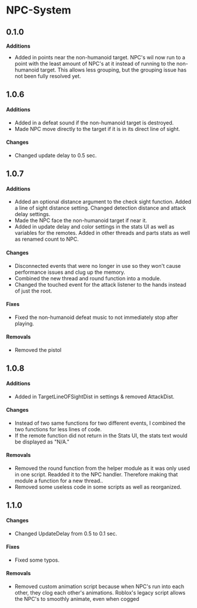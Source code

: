 # NPC-System
## 0.1.0
**Additions**
- Added in points near the non-humanoid target. NPC's wil now run to a point with the least amount of NPC's at it instead of running to the non-humanoid target. This allows less grouping, but the grouping issue has not been fully resolved yet.

## 1.0.6
#### Additions
- Added in a defeat sound if the non-humanoid target is destroyed.
- Made NPC move directly to the target if it is in its direct line of sight. 
#### Changes
- Changed update delay to 0.5 sec. 

## 1.0.7
#### Additions
- Added an optional distance argument to the check sight function.  Added a line of sight distance setting. Changed detection distance and attack delay settings.
- Made the NPC face the non-humanoid target if near it.
- Added in update delay and color settings in the stats UI as well as variables for the remotes. Added in other threads and parts stats as well as renamed count to NPC.
#### Changes
- Disconnected events that were no longer in use so they won't cause performance issues and clug up the memory.
- Combined the new thread and round function into a module.
- Changed the touched event for the attack listener to the hands instead of just the root.
#### Fixes
- Fixed the non-humanoid defeat music to not immediately stop after playing.
#### Removals
- Removed the pistol

## 1.0.8
#### Additions
- Added in TargetLineOFSightDist in settings & removed AttackDist.
#### Changes
- Instead of two same functions for two different events, I combined the two functions for less lines of code.
- If the remote function did not return in the Stats UI, the stats text would be displayed as "N/A."
#### Removals
- Removed the round function from the helper module as it was only used in one script. Readded it to the NPC handler. Therefore making that module a function for a new thread..
- Removed some useless code in some scripts as well as reorganized.

## 1.1.0
#### Changes
- Changed UpdateDelay from 0.5 to 0.1 sec.
#### Fixes
- Fixed some typos.
#### Removals
- Removed custom animation script because when NPC's run into each other, they clog each other's animations. Roblox's legacy script allows the NPC's to smoothly animate, even when cogged
